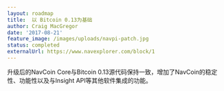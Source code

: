 ```yaml
---
layout: roadmap
title:  以 Bitcoin 0.13为基础
author: Craig MacGregor
date: '2017-08-21'
feature_image: /images/uploads/navpi-patch.jpg
status: completed
externalUrl: https://www.navexplorer.com/block/1
---
```


升级后的NavCoin Core与Bitcoin 0.13源代码保持一致，增加了NavCoin的稳定性、功能性以及与Insight API等其他软件集成的功能。
